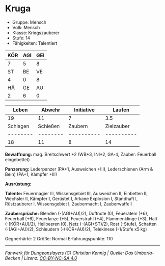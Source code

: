 # Kruga  
- Gruppe: Mensch  
- Volk: Mensch  
- Klasse: Kriegszauberer  
- Stufe: 14  
- Fähigkeiten: Talentiert  


| KÖR | AGI | GEI |  
| --- | --- | --- |  
| 7   | 5   | 8   |
| ST  | BE  | VE  |  
| 4   | 0   | 8   |
| HÄ  | GE  | AU  |  
| 2   | 6   | 0   |


| Leben    | Abwehr   | Initiative | Laufen     |
| -------- | -------- | ---------- | ---------- |
| 19       | 11       | 7          | 3.5        |
| Schlagen | Schießen | Zaubern    | Zielzauber |
| -------- | -------- | ---------- | ---------- |
| 18       | 11       | 8          | 14         |

**Bewaffnung:**
mag. Breitschwert +2 (WB+3, INI+2, GA-4, Zauber: Feuerball eingebettet)

**Panzerung:**
Lederpanzer (PA+1, Ausweichen +III), Lederschienen (Arm & Bein) (PA+1, Kämpfer +III)

**Ausrüstung:**


**Talente:**
Feuermagier III, Wissensgebiet III, Ausweichen II, Einbetten II, Wechsler II, Kämpfer I, Gerüstet I, Arkane Explosion I, Standhaft I, Rüstzauberer I, Wissensgebiet I, Zaubermacht I, Zauberwaffe I

**Zaubersprüche:**
Blenden (-(AGI+AU)/2), Duftnote (0), Feueratem (+6), Feuerball (+6), Feuerlanze (+5), Feuerstrahl (+4), Flammenklinge (+3), Halt (-(KÖR+AU)/2), Heilbeeren (0), Netz (-(AGI+ST)/2), Rost (-Stufe), Schatten (-(AGI+AU)/2), Schleudern (-(KÖR+AU)/2), Telekinese (-1/Stufe x5 kg)

Gegnerhärte: 2
Größe: Normal
Erfahrungspunkte: 110



___
*Fanwerk für [Dungeonslayers](https://www.dungeonslayers.net/) (C) Christian Kennig | Quelle: Das Umbarla-Becken | Lizenz: [CC-BY-NC-SA 4.0](https://creativecommons.org/licenses/by-nc-sa/4.0/deed.de)*
